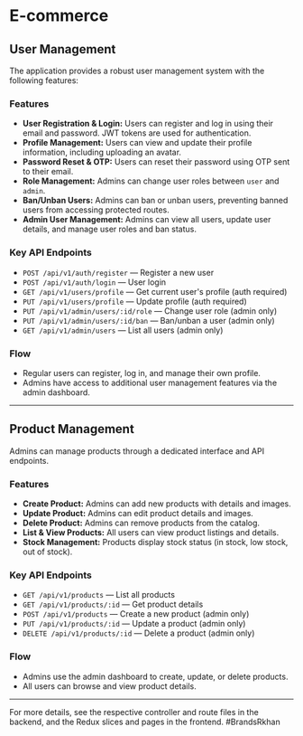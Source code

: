# E-commerce

## User Management

The application provides a robust user management system with the following features:

### Features
- **User Registration & Login:** Users can register and log in using their email and password. JWT tokens are used for authentication.
- **Profile Management:** Users can view and update their profile information, including uploading an avatar.
- **Password Reset & OTP:** Users can reset their password using OTP sent to their email.
- **Role Management:** Admins can change user roles between `user` and `admin`.
- **Ban/Unban Users:** Admins can ban or unban users, preventing banned users from accessing protected routes.
- **Admin User Management:** Admins can view all users, update user details, and manage user roles and ban status.

### Key API Endpoints
- `POST /api/v1/auth/register` — Register a new user
- `POST /api/v1/auth/login` — User login
- `GET /api/v1/users/profile` — Get current user's profile (auth required)
- `PUT /api/v1/users/profile` — Update profile (auth required)
- `PUT /api/v1/admin/users/:id/role` — Change user role (admin only)
- `PUT /api/v1/admin/users/:id/ban` — Ban/unban a user (admin only)
- `GET /api/v1/admin/users` — List all users (admin only)

### Flow
- Regular users can register, log in, and manage their own profile.
- Admins have access to additional user management features via the admin dashboard.

---

## Product Management

Admins can manage products through a dedicated interface and API endpoints.

### Features
- **Create Product:** Admins can add new products with details and images.
- **Update Product:** Admins can edit product details and images.
- **Delete Product:** Admins can remove products from the catalog.
- **List & View Products:** All users can view product listings and details.
- **Stock Management:** Products display stock status (in stock, low stock, out of stock).

### Key API Endpoints
- `GET /api/v1/products` — List all products
- `GET /api/v1/products/:id` — Get product details
- `POST /api/v1/products` — Create a new product (admin only)
- `PUT /api/v1/products/:id` — Update a product (admin only)
- `DELETE /api/v1/products/:id` — Delete a product (admin only)

### Flow
- Admins use the admin dashboard to create, update, or delete products.
- All users can browse and view product details.

---

For more details, see the respective controller and route files in the backend, and the Redux slices and pages in the frontend.
#BrandsRkhan
